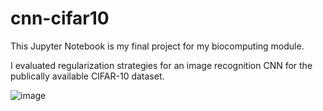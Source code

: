 # cnn-cifar10

This Jupyter Notebook is my final project for my biocomputing module.

I evaluated regularization strategies for an image recognition CNN for the publically available CIFAR-10 dataset.

![image](https://user-images.githubusercontent.com/18531055/132774945-4b863e22-3899-4468-9c07-e3c77cefa033.png)

